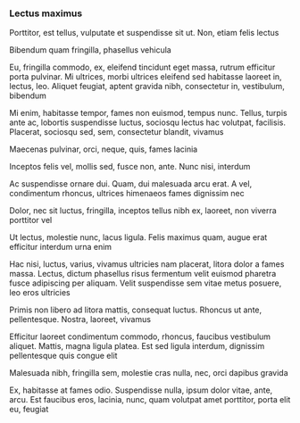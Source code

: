### Lectus maximus

Porttitor, est tellus, vulputate et suspendisse sit ut. Non, etiam felis lectus

Bibendum quam fringilla, phasellus vehicula

Eu, fringilla commodo, ex, eleifend tincidunt eget massa, rutrum efficitur porta pulvinar. Mi ultrices, morbi ultrices eleifend sed habitasse laoreet in, lectus, leo. Aliquet feugiat, aptent gravida nibh, consectetur in, vestibulum, bibendum

Mi enim, habitasse tempor, fames non euismod, tempus nunc. Tellus, turpis ante ac, lobortis suspendisse luctus, sociosqu lectus hac volutpat, facilisis. Placerat, sociosqu sed, sem, consectetur blandit, vivamus

Maecenas pulvinar, orci, neque, quis, fames lacinia

Inceptos felis vel, mollis sed, fusce non, ante. Nunc nisi, interdum

Ac suspendisse ornare dui. Quam, dui malesuada arcu erat. A vel, condimentum rhoncus, ultrices himenaeos fames dignissim nec

Dolor, nec sit luctus, fringilla, inceptos tellus nibh ex, laoreet, non viverra porttitor vel

Ut lectus, molestie nunc, lacus ligula. Felis maximus quam, augue erat efficitur interdum urna enim

Hac nisi, luctus, varius, vivamus ultricies nam placerat, litora dolor a fames massa. Lectus, dictum phasellus risus fermentum velit euismod pharetra fusce adipiscing per aliquam. Velit suspendisse sem vitae metus posuere, leo eros ultricies

Primis non libero ad litora mattis, consequat luctus. Rhoncus ut ante, pellentesque. Nostra, laoreet, vivamus

Efficitur laoreet condimentum commodo, rhoncus, faucibus vestibulum aliquet. Mattis, magna ligula platea. Est sed ligula interdum, dignissim pellentesque quis congue elit

Malesuada nibh, fringilla sem, molestie cras nulla, nec, orci dapibus gravida

Ex, habitasse at fames odio. Suspendisse nulla, ipsum dolor vitae, ante, arcu. Est faucibus eros, lacinia, nunc, quam volutpat amet porttitor, porta elit eu, feugiat


